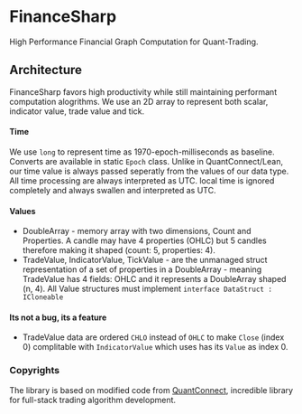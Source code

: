 # FinanceSharp
High Performance Financial Graph Computation for Quant-Trading.

## Architecture
FinanceSharp favors high productivity while still maintaining performant computation alogrithms.
We use an 2D array to represent both scalar, indicator value, trade value and tick.
#### Time
We use `long` to represent time as 1970-epoch-milliseconds as baseline. Converts are available in static `Epoch` class.
Unlike in QuantConnect/Lean, our time value is always passed seperatly from the values of our data type.
All time processing are always interpreted as UTC. local time is ignored completely and always swallen and interpreted as UTC.

#### Values
- DoubleArray - memory array with two dimensions, Count and Properties. A candle may have 4 properties (OHLC) but 5 candles therefore making it shaped (count: 5, properties: 4).
- TradeValue, IndicatorValue, TickValue - are the unmanaged struct representation of a set of properties in a DoubleArray - meaning TradeValue has 4 fields: OHLC and it represents a DoubleArray shaped (n, 4).
  All Value structures must implement `interface DataStruct : ICloneable`

#### Its not a bug, its a feature
- TradeValue data are ordered `CHLO` instead of `OHLC` to make `Close` (index 0) complitable with `IndicatorValue` which uses has its `Value` as index 0.

### Copyrights
The library is based on modified code from [QuantConnect](https://github.com/QuantConnect/Lean), incredible library for full-stack trading algorithm development.
